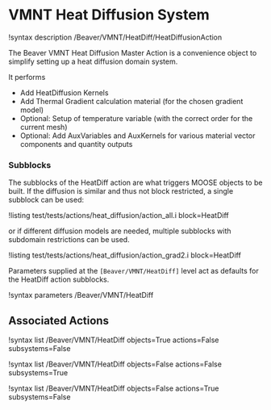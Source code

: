 # VMNT Heat Diffusion System

!syntax description /Beaver/VMNT/HeatDiff/HeatDiffusionAction

The Beaver VMNT Heat Diffusion Master Action is a convenience object to simplify setting up a heat diffusion domain system.

It performs

- Add HeatDiffusion Kernels
- Add Thermal Gradient calculation material (for the chosen gradient model)
- Optional: Setup of temperature variable (with the correct order for the current mesh)
- Optional: Add AuxVariables and AuxKernels for various material vector components and quantity outputs

### Subblocks

The subblocks of the HeatDiff action are what triggers MOOSE objects to be built.
If the diffusion is similar and thus not block restricted, a single subblock can be used:

!listing test/tests/actions/heat_diffusion/action_all.i block=HeatDiff

or if different diffusion models are needed, multiple subblocks with subdomain restrictions
can be used.

!listing test/tests/actions/heat_diffusion/action_grad2.i block=HeatDiff

Parameters supplied at the `[Beaver/VMNT/HeatDiff]` level act as
defaults for the HeatDiff action subblocks.

!syntax parameters /Beaver/VMNT/HeatDiff

## Associated Actions

!syntax list /Beaver/VMNT/HeatDiff objects=True actions=False subsystems=False

!syntax list /Beaver/VMNT/HeatDiff objects=False actions=False subsystems=True

!syntax list /Beaver/VMNT/HeatDiff objects=False actions=True subsystems=False

